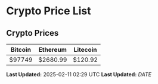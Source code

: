 # Crypto Price List

## Crypto Prices
| Bitcoin | Ethereum | Litecoin |
| ------- | -------- | -------- |
| $97749 | $2680.99 | $120.92 |
**Last Updated:** 2025-02-11 02:29 UTC
**Last Updated:** $DATE$
